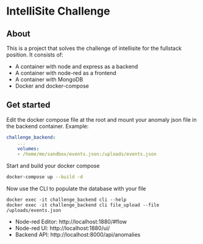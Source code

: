 # IntelliSite Challenge
## About
This is a project that solves the challenge of intellisite for the fullstack position.
It consists of:

- A container with node and express as a backend
- A container with node-red as a frontend
- A container with MongoDB
- Docker and docker-compose

## Get started
Edit the docker compose file at the root and mount your anomaly json file
in the backend container. Example:

```yaml
challenge_backend:
    ...
    volumes:
    - /home/me/sandbox/events.json:/uploads/events.json
```

Start and build your docker compose
```bash
docker-compose up --build -d
```
Now use the CLI to populate the database with your file
```
docker exec -it challenge_backend cli --help
docker exec -it challenge_backend cli file_upload --file /uploads/events.json
```

- Node-red Editor: http://localhost:1880/#flow
- Node-red UI: http://localhost:1880/ui/
- Backend API: http://localhost:8000/api/anomalies
